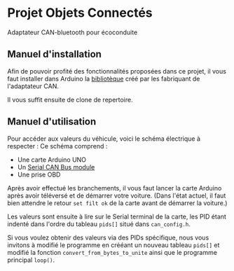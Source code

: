 # Projet Objets Connectés

Adaptateur CAN-bluetooth pour écoconduite

## Manuel d'installation

Afin de pouvoir profité des fonctionnalités proposées dans ce projet, il vous faut installer dans Arduino la [bibliotèque](https://github.com/Longan-Labs/Serial_CAN_Arduino) créé par les fabriquant de l'adaptateur CAN.

Il vous suffit ensuite de clone de repertoire.

## Manuel d'utilisation

Pour accéder aux valeurs du véhicule, voici le schéma électrique à respecter :
Ce schéma comprend :
 - Une carte Arduino UNO
 - Un [Serial CAN Bus module](https://docs.longan-labs.cc/1030001/)
 - Une prise OBD


Après avoir effectué les branchements, il vous faut lancer la carte Arduino après avoir téléversé et de démarrer votre voiture. (Dans l'état actuel, il faut bien attendre le retour `set filt ok` de la carte avant de démarrer la voiture.)

Les valeurs sont ensuite à lire sur le Serial terminal de la carte, les PID étant indenté dans l'ordre du tableau `pids[]` situé dans `can_config.h`.

Si vous voulez obtenir des valeurs via des PIDs spécifique, nous vous invitons à modifié le programme en crééant un nouveau tableau `pids[]` et modifié la fonction `convert_from_bytes_to_unite` ainsi que le programme principal `loop()`.
